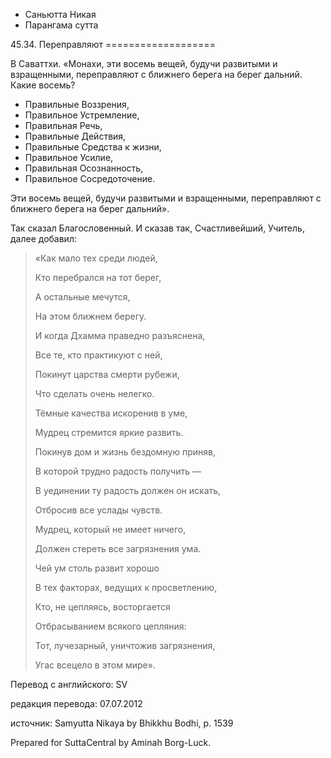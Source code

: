 









* Саньютта Никая
* Парангама сутта


45\.34\. Переправляют
\=\=\=\=\=\=\=\=\=\=\=\=\=\=\=\=\=\=\=



В Саваттхи\. «Монахи, эти восемь вещей, будучи развитыми и взращенными, переправляют с ближнего берега на берег дальний\. Какие восемь?


* Правильные Воззрения,
* Правильное Устремление,
* Правильная Речь,
* Правильные Действия,
* Правильные Средства к жизни,
* Правильное Усилие,
* Правильная Осознанность,
* Правильное Сосредоточение\.


Эти восемь вещей, будучи развитыми и взращенными, переправляют с ближнего берега на берег дальний»\.


Так сказал Благословенный\. И сказав так, Счастливейший, Учитель, далее добавил:



> «Как мало тех среди людей,  
> 
> Кто перебрался на тот берег,  
> 
> А остальные мечутся,  
> 
> На этом ближнем берегу\.  
> 
>   
> 
> И когда Дхамма праведно разъяснена,  
> 
> Все те, кто практикуют с ней,  
> 
> Покинут царства смерти рубежи,  
> 
> Что сделать очень нелегко\.  
> 
>   
> 
> Тёмные качества искоренив в уме,  
> 
> Мудрец стремится яркие развить\.  
> 
> Покинув дом и жизнь бездомную приняв,  
> 
> В которой трудно радость получить —  
> 
>   
> 
> В уединении ту радость должен он искать,  
> 
> Отбросив все услады чувств\.  
> 
> Мудрец, который не имеет ничего,  
> 
> Должен стереть все загрязнения ума\.  
> 
>   
> 
> Чей ум столь развит хорошо  
> 
> В тех факторах, ведущих к просветлению,  
> 
> Кто, не цепляясь, восторгается  
> 
> Отбрасыванием всякого цепляния:  
> 
> Тот, лучезарный, уничтожив загрязнения,  
> 
> Угас всецело в этом мире»\.



Перевод с английского: SV


редакция перевода: 07\.07\.2012


источник: Samyutta Nikaya by Bhikkhu Bodhi, p\. 1539


Prepared for SuttaCentral by Aminah Borg\-Luck\.






